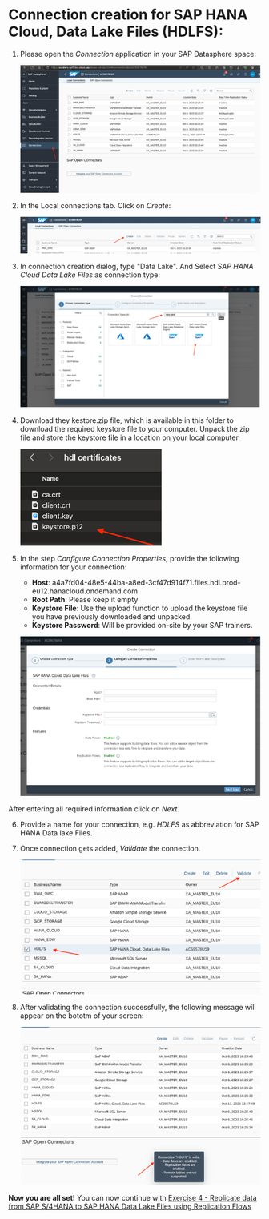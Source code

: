 # Connection creation for SAP HANA Cloud, Data Lake Files (HDLFS):


1. Please open the *Connection* application in your SAP Datasphere space:
   
   ![HDL01](images/HDL01.png)
   
2. In the Local connections tab. Click on *Create*:
   
   ![HDL02](images/HDL02.png)
   
3. In connection creation dialog, type "Data Lake". And Select *SAP HANA Cloud Data Lake Files* as connection type:
   
   ![HDL03](images/HDL03.png)
   
4. Download they kestore.zip file, which is available in this folder to download the required keystore file to your computer. Unpack the zip file and store the keystore file in a location on your local computer.

   ![HDL03](images/HDL04.png)

5. In the step *Configure Connection Properties*, provide the following information for your connection:
   - **Host**: a4a7fd04-48e5-44ba-a8ed-3cf47d914f71.files.hdl.prod-eu12.hanacloud.ondemand.com
   - **Root Path**: Please keep  it empty
   - **Keystore File**: Use the upload function to upload the keystore file you have previously downloaded and unpacked.
   - **Keystore Password**: Will be provided on-site by your SAP trainers.
     
   ![HDL05](images/HDL05.png)

  After entering all required information click on *Next*.

  6. Provide a name for your connection, e.g. *HDLFS* as abbreviation for SAP HANA Data lake Files.

     
  7. Once connection gets added, *Validate* the connection.
     
     ![HDL06](images/HDL06.png)

   8. After validating the connection successfully, the following message will appear on the bototm of your screen:

      ![HDL07](images/HDL07.png)
      

   **Now you are all set!** You can now continue with [Exercise 4 - Replicate data from SAP S/4HANA to SAP HANA Data Lake Files using Replication Flows](../../ex4/) 










 










